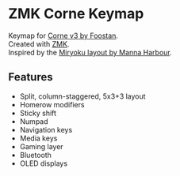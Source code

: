 # ZMK Corne Keymap  

Keymap for [Corne v3 by Foostan](https://github.com/foostan/crkbd).  
Created with [ZMK](https://zmkfirmware.dev/).  
Inspired by the [Miryoku layout by Manna Harbour](https://github.com/manna-harbour/qmk_firmware/blob/miryoku/users/manna-harbour_miryoku/miryoku.org).  

## Features
- Split, column-staggered, 5x3+3 layout
- Homerow modifiers
- Sticky shift
- Numpad
- Navigation keys
- Media keys
- Gaming layer
- Bluetooth
- OLED displays
